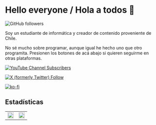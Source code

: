# Hello everyone / Hola a todos 👋
![GitHub followers](https://img.shields.io/github/followers/MasterJayanX)

Soy un estudiante de informática y creador de contenido proveniente de Chile.

No sé mucho sobre programar, aunque igual he hecho uno que otro programita.
Presionen los botones de acá abajo si quieren seguirme en otras plataformas.

[![YouTube Channel Subscribers](https://img.shields.io/youtube/channel/subscribers/UChsrjGhvI1Cg68PlQckYTzA)](https://www.youtube.com/channel/UChsrjGhvI1Cg68PlQckYTzA?sub_confirmation=1) 

[![X (formerly Twitter) Follow](https://img.shields.io/twitter/follow/masterjayanx)](https://twitter.com/intent/follow?screen_name=masterjayanx) 

[![ko-fi](https://ko-fi.com/img/githubbutton_sm.svg)](https://ko-fi.com/D1D37FMC3)

## Estadísticas

<table><tr><td valign="top" width="50%">

<div align="center"><img src="https://github-readme-stats-git-masterrstaa-rickstaa.vercel.app/api?username=masterjayanx&show_icons=true&count_private=true&hide_border=true&theme=github_dark" align="center" style="width: 100%" /></div>

</td><td valign="top" width="50%">
<div align="center"><img src="https://github-readme-stats-git-masterrstaa-rickstaa.vercel.app/api/top-langs/?username=masterjayanx&hide_border=true&layout=compact&theme=github_dark" align="center" style="width: 100%" /></div>
</td></tr></table>    

